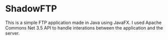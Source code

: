 # ShadowFTP

This is a simple FTP application made in Java using JavaFX. I used Apache Commons Net 3.5 API to handle interations between the application and the server.
